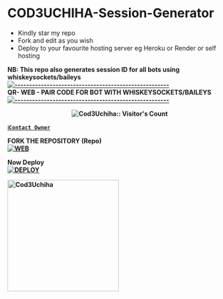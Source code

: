# COD3UCHIHA-Session-Generator
- Kindly star my repo
- Fork and edit as you wish
- Deploy to your favourite hosting server eg Heroku or Render or self hosting

<strong>NB:<strong/> This repo also generates session ID for all bots using whiskeysockets/baileys
[![-----------------------------------------------------](https://raw.githubusercontent.com/andreasbm/readme/master/assets/lines/colored.png)](#table-of-contents)
<br/>QR- WEB - PAIR CODE FOR BOT WITH WHISKEYSOCKETS/BAILEYS
[![-----------------------------------------------------](https://raw.githubusercontent.com/andreasbm/readme/master/assets/lines/colored.png)](#table-of-contents)
<p align="center">
   <a href="https://github.com/Cod3Uchiha">
</a>
 <p align="center"><img src="https://profile-counter.glitch.me/{Cod3Uchiha}/count.svg" alt="Cod3Uchiha:: Visitor's Count" /></p>



[`ℹ️Contact Owner`](https://wa.me/263785028126)

FORK THE REPOSITORY (Repo) 
    <br>
<a href="https://github.com/Cod3Uchiha/SESSION-GENERATOR/fork"><img title="WEB" src="https://img.shields.io/badge/FORK Cod3Uchiha?color=black&style=for-the-badge&logo=stackshare"></a>

Now Deploy
    <br>
<a href='https://dashboard.heroku.com/new?template=https://github.com/Cod3Uchiha/SESSION-GENERATOR' target="_blank"><img alt='DEPLOY' src='https://img.shields.io/badge/-DEPLOY-black?style=for-the-badge&logo=heroku&logoColor=white'/>


 <a href="https://github.com/Cod3Uchiha"><img src="https://github.com/Cod3Uchiha.png" width="250" height="250" alt="Cod3Uchiha"/></a>

